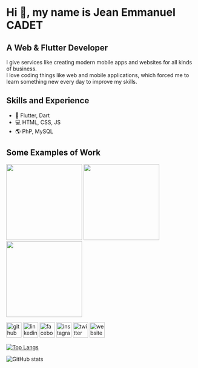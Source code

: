 
# Hi 👋, my name is **Jean Emmanuel CADET**
## A Web & Flutter Developer


I give services like creating modern mobile apps and websites for all kinds of business.<br/>
I love coding things like web and mobile applications, which forced me to learn something new every day to improve my skills.

## Skills and Experience

* 📱 Flutter, Dart
* 💻 HTML, CSS, JS
* 🌎 PhP, MySQL

## Some Examples of Work
<img src="https://i0.wp.com/jeanemmanuelcadet.com/wp-content/uploads/2021/08/jec.png?resize=1024%2C683&ssl=1" width="200" > <img src="https://i1.wp.com/jeanemmanuelcadet.com/wp-content/uploads/2021/08/cdeph.png?resize=1024%2C683&ssl=1" width="200" > <img src="https://i0.wp.com/jeanemmanuelcadet.com/wp-content/uploads/2021/08/cdi.png?resize=1024%2C683&ssl=1" width="200" >



[<img src='https://cdn.jsdelivr.net/npm/simple-icons@3.0.1/icons/github.svg' alt='github' height='40'>](https://github.com/https://github.com/jecode93)  [<img src='https://cdn.jsdelivr.net/npm/simple-icons@3.0.1/icons/linkedin.svg' alt='linkedin' height='40'>](https://www.linkedin.com/in/https://www.linkedin.com/in/jean-emmanuel-cadet-169a51137//)  [<img src='https://cdn.jsdelivr.net/npm/simple-icons@3.0.1/icons/facebook.svg' alt='facebook' height='40'>](https://www.facebook.com/https://www.facebook.com/jecode93?_rdc=1&_rdr)  [<img src='https://cdn.jsdelivr.net/npm/simple-icons@3.0.1/icons/instagram.svg' alt='instagram' height='40'>](https://www.instagram.com/https://www.instagram.com/jec_ode93//)  [<img src='https://cdn.jsdelivr.net/npm/simple-icons@3.0.1/icons/twitter.svg' alt='twitter' height='40'>](https://twitter.com/https://twitter.com/jecode93)  [<img src='https://cdn.jsdelivr.net/npm/simple-icons@3.0.1/icons/icloud.svg' alt='website' height='40'>](https://jeanemmanuelcadet.com)  

[![Top Langs](https://github-readme-stats.vercel.app/api/top-langs/?username=jecode93)](https://github.com/anuraghazra/github-readme-stats)

![GitHub stats](https://github-readme-stats.vercel.app/api?username=jecode93&show_icons=true)  

